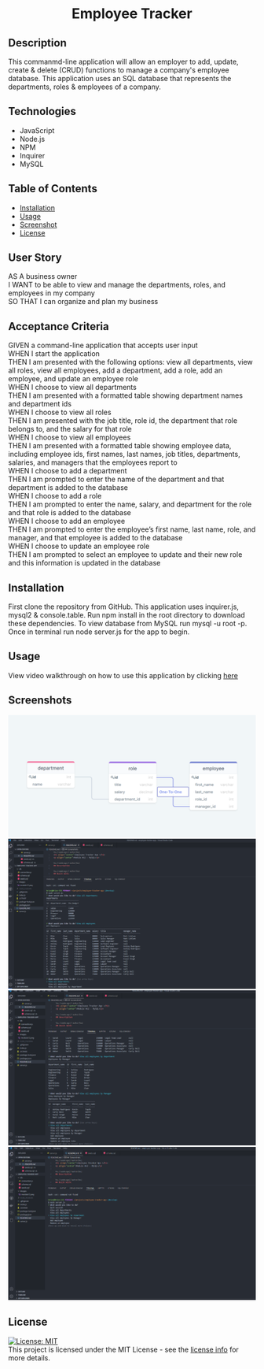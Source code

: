 <h1 align="center">Employee Tracker</h1>

## Description
This commanmd-line application will allow an employer to add, update, create & delete (CRUD) functions to manage a company's employee database.
This application uses an SQL database that represents the departments, roles & employees of a company. 

## Technologies
* JavaScript
* Node.js
* NPM
* Inquirer
* MySQL

## Table of Contents

- [Installation](#installation)
- [Usage](#usage)
- [Screenshot](#screenshot)
- [License](#license)


## User Story
AS A business owner<br>
I WANT to be able to view and manage the departments, roles, and employees in my company<br>
SO THAT I can organize and plan my business

## Acceptance Criteria
GIVEN a command-line application that accepts user input<br>
WHEN I start the application<br>
THEN I am presented with the following options: view all departments, view all roles, view all employees, add a department, add a role, add an employee, and update an employee role<br>
WHEN I choose to view all departments<br>
THEN I am presented with a formatted table showing department names and department ids<br>
WHEN I choose to view all roles<br>
THEN I am presented with the job title, role id, the department that role belongs to, and the salary for that role<br>
WHEN I choose to view all employees<br>
THEN I am presented with a formatted table showing employee data, including employee ids, first names, last names, job titles, departments, salaries, and managers that the employees report to<br>
WHEN I choose to add a department<br>
THEN I am prompted to enter the name of the department and that department is added to the database<br>
WHEN I choose to add a role<br>
THEN I am prompted to enter the name, salary, and department for the role and that role is added to the database<br>
WHEN I choose to add an employee<br>
THEN I am prompted to enter the employee’s first name, last name, role, and manager, and that employee is added to the database<br>
WHEN I choose to update an employee role<br>
THEN I am prompted to select an employee to update and their new role and this information is updated in the database
## Installation
First clone the repository from GitHub. This application uses inquirer.js, mysql2 & console.table. Run npm install in the root directory to download these dependencies. To view database from MySQL run mysql -u root -p. Once in terminal run node server.js for the app to begin.


## Usage
View video walkthrough on how to use this application by clicking [here](https://drive.google.com/file/d/11HZ8qa3tvxgWWrt5KZ_fsqIlOxFyNHk5/view)


## Screenshots
<img src="images/module12.png">
<img src="images/screenshot-module12.png">
<img src="images/screenshot-module12-1.png">
<img src="images/screenshot-module12-2.png">

## License
[![License: MIT](https://img.shields.io/badge/License-MIT-yellow.svg)](https://opensource.org/licenses/MIT)<br>
This project is licensed under the MIT License - see the [license info](https://opensource.org/licenses/MIT) for more details.